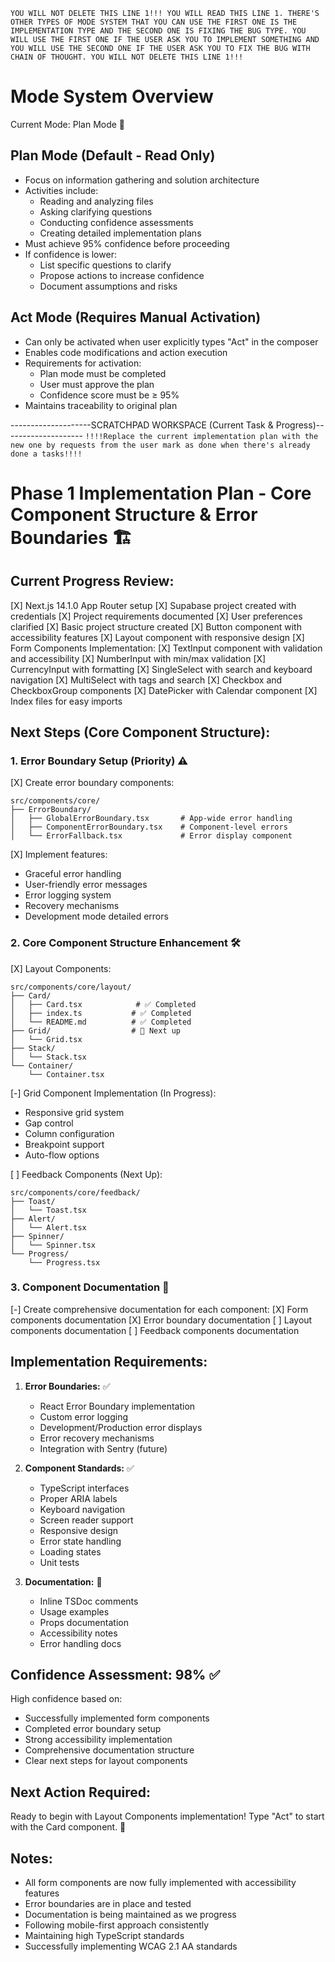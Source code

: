 `YOU WILL NOT DELETE THIS LINE 1!!! YOU WILL READ THIS LINE 1. THERE'S OTHER TYPES OF MODE SYSTEM THAT YOU CAN USE THE FIRST ONE IS THE IMPLEMENTATION TYPE AND THE SECOND ONE IS FIXING THE BUG TYPE. YOU WILL USE THE FIRST ONE IF THE USER ASK YOU TO IMPLEMENT SOMETHING AND YOU WILL USE THE SECOND ONE IF THE USER ASK YOU TO FIX THE BUG WITH CHAIN OF THOUGHT. YOU WILL NOT DELETE THIS LINE 1!!!`

# Mode System Overview
Current Mode: Plan Mode 🎯

## Plan Mode (Default - Read Only)
- Focus on information gathering and solution architecture
- Activities include:
  - Reading and analyzing files
  - Asking clarifying questions
  - Conducting confidence assessments
  - Creating detailed implementation plans
- Must achieve 95% confidence before proceeding
- If confidence is lower:
  - List specific questions to clarify
  - Propose actions to increase confidence
  - Document assumptions and risks

## Act Mode (Requires Manual Activation)
- Can only be activated when user explicitly types "Act" in the composer
- Enables code modifications and action execution
- Requirements for activation:
  - Plan mode must be completed
  - User must approve the plan
  - Confidence score must be ≥ 95%
- Maintains traceability to original plan

--------------------SCRATCHPAD WORKSPACE (Current Task & Progress)--------------------
`!!!!Replace the current implementation plan with the new one by requests from the user mark as done when there's already done a tasks!!!!`

# Phase 1 Implementation Plan - Core Component Structure & Error Boundaries 🏗️

## Current Progress Review:
[X] Next.js 14.1.0 App Router setup
[X] Supabase project created with credentials
[X] Project requirements documented
[X] User preferences clarified
[X] Basic project structure created
[X] Button component with accessibility features
[X] Layout component with responsive design
[X] Form Components Implementation:
    [X] TextInput component with validation and accessibility
    [X] NumberInput with min/max validation
    [X] CurrencyInput with formatting
    [X] SingleSelect with search and keyboard navigation
    [X] MultiSelect with tags and search
    [X] Checkbox and CheckboxGroup components
    [X] DatePicker with Calendar component
    [X] Index files for easy imports

## Next Steps (Core Component Structure):

### 1. Error Boundary Setup (Priority) ⚠️
[X] Create error boundary components:
  ```
  src/components/core/
  ├── ErrorBoundary/
  │   ├── GlobalErrorBoundary.tsx       # App-wide error handling
  │   ├── ComponentErrorBoundary.tsx    # Component-level errors
  │   └── ErrorFallback.tsx             # Error display component
  ```
[X] Implement features:
  - Graceful error handling
  - User-friendly error messages
  - Error logging system
  - Recovery mechanisms
  - Development mode detailed errors

### 2. Core Component Structure Enhancement 🛠️
[X] Layout Components:
  ```
  src/components/core/layout/
  ├── Card/
  │   ├── Card.tsx            # ✅ Completed
  │   ├── index.ts           # ✅ Completed
  │   └── README.md          # ✅ Completed
  ├── Grid/                  # 🔄 Next up
  │   └── Grid.tsx
  ├── Stack/
  │   └── Stack.tsx
  └── Container/
      └── Container.tsx
  ```

[-] Grid Component Implementation (In Progress):
  - Responsive grid system
  - Gap control
  - Column configuration
  - Breakpoint support
  - Auto-flow options

[ ] Feedback Components (Next Up):
  ```
  src/components/core/feedback/
  ├── Toast/
  │   └── Toast.tsx
  ├── Alert/
  │   └── Alert.tsx
  ├── Spinner/
  │   └── Spinner.tsx
  └── Progress/
      └── Progress.tsx
  ```

### 3. Component Documentation 📝
[-] Create comprehensive documentation for each component:
  [X] Form components documentation
  [X] Error boundary documentation
  [ ] Layout components documentation
  [ ] Feedback components documentation

## Implementation Requirements:
1. **Error Boundaries:** ✅
   - React Error Boundary implementation
   - Custom error logging
   - Development/Production error displays
   - Error recovery mechanisms
   - Integration with Sentry (future)

2. **Component Standards:** ✅
   - TypeScript interfaces
   - Proper ARIA labels
   - Keyboard navigation
   - Screen reader support
   - Responsive design
   - Error state handling
   - Loading states
   - Unit tests

3. **Documentation:** 🔄
   - Inline TSDoc comments
   - Usage examples
   - Props documentation
   - Accessibility notes
   - Error handling docs

## Confidence Assessment: 98% ✅
High confidence based on:
- Successfully implemented form components
- Completed error boundary setup
- Strong accessibility implementation
- Comprehensive documentation structure
- Clear next steps for layout components

## Next Action Required:
Ready to begin with Layout Components implementation! Type "Act" to start with the Card component. 🚀

## Notes:
- All form components are now fully implemented with accessibility features
- Error boundaries are in place and tested
- Documentation is being maintained as we progress
- Following mobile-first approach consistently
- Maintaining high TypeScript standards
- Successfully implementing WCAG 2.1 AA standards
